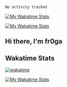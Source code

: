 <!--START_SECTION:waka-->

```txt
No activity tracked
```

<!--END_SECTION:waka-->

  [![My Wakatime Stats](https://wakatime.com/badge/user/3bc5685d-9374-4fda-b730-ba22f0ab6973.svg)](https://wakatime.com/@alexmolt)
  
  [![My Wakatime Stats](https://github-readme-stats.vercel.app/api/wakatime?username=alexmolt&layout=compact&theme=algolia)](https://wakatime.com/@alexmolt)


## Hi there, I'm fr0ga 

## Wakatime Stats

[![wakatime](https://wakatime.com/badge/user/130cf1ea-ba28-4df5-9f20-4f67df21126b.svg)](https://wakatime.com/@130cf1ea-ba28-4df5-9f20-4f67df21126b)

[![My Wakatime Stats](https://github-readme-stats.vercel.app/api/wakatime?username=fr0ga&layout=compact&theme=algolia)](https://github.com/fr0ga)

<!--
**fr0ga/fr0ga** is a ✨ _special_ ✨ repository because its `README.md` (this file) appears on your GitHub profile.

Here are some ideas to get you started:

- 🔭 I’m currently working on ...
- 🌱 I’m currently learning ...
- 👯 I’m looking to collaborate on ...
- 🤔 I’m looking for help with ...
- 💬 Ask me about ...
- 📫 How to reach me: ...
- 😄 Pronouns: ...
- ⚡ Fun fact: ...
-->
